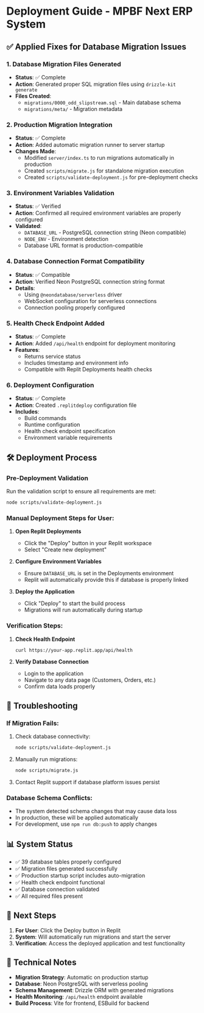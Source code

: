 # Deployment Guide - MPBF Next ERP System

## ✅ Applied Fixes for Database Migration Issues

### 1. Database Migration Files Generated

- **Status**: ✅ Complete
- **Action**: Generated proper SQL migration files using `drizzle-kit generate`
- **Files Created**:
  - `migrations/0000_odd_slipstream.sql` - Main database schema
  - `migrations/meta/` - Migration metadata

### 2. Production Migration Integration

- **Status**: ✅ Complete
- **Action**: Added automatic migration runner to server startup
- **Changes Made**:
  - Modified `server/index.ts` to run migrations automatically in production
  - Created `scripts/migrate.js` for standalone migration execution
  - Created `scripts/validate-deployment.js` for pre-deployment checks

### 3. Environment Variables Validation

- **Status**: ✅ Verified
- **Action**: Confirmed all required environment variables are properly configured
- **Validated**:
  - `DATABASE_URL` - PostgreSQL connection string (Neon compatible)
  - `NODE_ENV` - Environment detection
  - Database URL format is production-compatible

### 4. Database Connection Format Compatibility

- **Status**: ✅ Compatible
- **Action**: Verified Neon PostgreSQL connection string format
- **Details**:
  - Using `@neondatabase/serverless` driver
  - WebSocket configuration for serverless connections
  - Connection pooling properly configured

### 5. Health Check Endpoint Added

- **Status**: ✅ Complete
- **Action**: Added `/api/health` endpoint for deployment monitoring
- **Features**:
  - Returns service status
  - Includes timestamp and environment info
  - Compatible with Replit Deployments health checks

### 6. Deployment Configuration

- **Status**: ✅ Complete
- **Action**: Created `.replitdeploy` configuration file
- **Includes**:
  - Build commands
  - Runtime configuration
  - Health check endpoint specification
  - Environment variable requirements

## 🛠️ Deployment Process

### Pre-Deployment Validation

Run the validation script to ensure all requirements are met:

```bash
node scripts/validate-deployment.js
```

### Manual Deployment Steps for User:

1. **Open Replit Deployments**

   - Click the "Deploy" button in your Replit workspace
   - Select "Create new deployment"

2. **Configure Environment Variables**

   - Ensure `DATABASE_URL` is set in the Deployments environment
   - Replit will automatically provide this if database is properly linked

3. **Deploy the Application**
   - Click "Deploy" to start the build process
   - Migrations will run automatically during startup

### Verification Steps:

1. **Check Health Endpoint**

   ```bash
   curl https://your-app.replit.app/api/health
   ```

2. **Verify Database Connection**
   - Login to the application
   - Navigate to any data page (Customers, Orders, etc.)
   - Confirm data loads properly

## 🔧 Troubleshooting

### If Migration Fails:

1. Check database connectivity:

   ```bash
   node scripts/validate-deployment.js
   ```

2. Manually run migrations:

   ```bash
   node scripts/migrate.js
   ```

3. Contact Replit support if database platform issues persist

### Database Schema Conflicts:

- The system detected schema changes that may cause data loss
- In production, these will be applied automatically
- For development, use `npm run db:push` to apply changes

## 📊 System Status

- ✅ 39 database tables properly configured
- ✅ Migration files generated successfully
- ✅ Production startup script includes auto-migration
- ✅ Health check endpoint functional
- ✅ Database connection validated
- ✅ All required files present

## 🎯 Next Steps

1. **For User**: Click the Deploy button in Replit
2. **System**: Will automatically run migrations and start the server
3. **Verification**: Access the deployed application and test functionality

## 📝 Technical Notes

- **Migration Strategy**: Automatic on production startup
- **Database**: Neon PostgreSQL with serverless pooling
- **Schema Management**: Drizzle ORM with generated migrations
- **Health Monitoring**: `/api/health` endpoint available
- **Build Process**: Vite for frontend, ESBuild for backend
